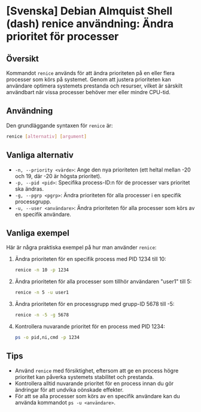 # [Svenska] Debian Almquist Shell (dash) renice användning: Ändra prioritet för processer

## Översikt
Kommandot `renice` används för att ändra prioriteten på en eller flera processer som körs på systemet. Genom att justera prioriteten kan användare optimera systemets prestanda och resurser, vilket är särskilt användbart när vissa processer behöver mer eller mindre CPU-tid.

## Användning
Den grundläggande syntaxen för `renice` är:

```bash
renice [alternativ] [argument]
```

## Vanliga alternativ
- `-n, --priority <värde>`: Ange den nya prioriteten (ett heltal mellan -20 och 19, där -20 är högsta prioritet).
- `-p, --pid <pid>`: Specifika process-ID:n för de processer vars prioritet ska ändras.
- `-g, --pgrp <pgrp>`: Ändra prioriteten för alla processer i en specifik processgrupp.
- `-u, --user <användare>`: Ändra prioriteten för alla processer som körs av en specifik användare.

## Vanliga exempel
Här är några praktiska exempel på hur man använder `renice`:

1. Ändra prioriteten för en specifik process med PID 1234 till 10:
   ```bash
   renice -n 10 -p 1234
   ```

2. Ändra prioriteten för alla processer som tillhör användaren "user1" till 5:
   ```bash
   renice -n 5 -u user1
   ```

3. Ändra prioriteten för en processgrupp med grupp-ID 5678 till -5:
   ```bash
   renice -n -5 -g 5678
   ```

4. Kontrollera nuvarande prioritet för en process med PID 1234:
   ```bash
   ps -o pid,ni,cmd -p 1234
   ```

## Tips
- Använd `renice` med försiktighet, eftersom att ge en process högre prioritet kan påverka systemets stabilitet och prestanda.
- Kontrollera alltid nuvarande prioritet för en process innan du gör ändringar för att undvika oönskade effekter.
- För att se alla processer som körs av en specifik användare kan du använda kommandot `ps -u <användare>`.